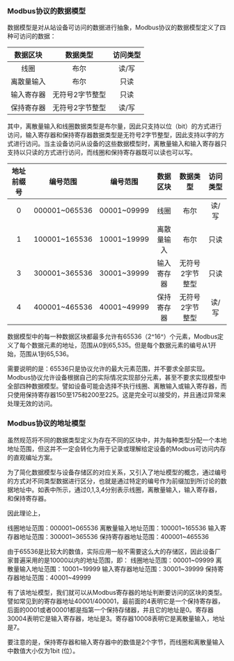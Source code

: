 ### Modbus协议的数据模型

数据模型是对从站设备可访问的数据进行抽象，Modbus协议的数据模型定义了四种可访问的数据：

|  数据区块  |    数据类型     | 访问类型 |
| :--------: | :-------------: | :------: |
|    线圈    |      布尔       |  读/写   |
| 离散量输入 |      布尔       |   只读   |
| 输入寄存器 | 无符号2字节整型 |   只读   |
| 保持寄存器 | 无符号2字节整型 |  读/写   |

其中，离散量输入和线圈数据类型是布尔量，因此只支持以位（bit）的方式进行访问，输入寄存器和保持寄存器数据类型是无符号2字节整型，因此支持以字的方式进行访问。当主设备访问从设备的这些数据模型时，离散量输入和输入寄存器只支持以只读的方式进行访问，而线圈和保持寄存器既可以读也可以写。

| 地址前缀号 |   编号范围    |  编号范围   |  数据区块  |    数据类型     | 访问类型 |
| :--------: | :-----------: | :---------: | :--------: | :-------------: | :------: |
|     0      | 000001~065536 | 00001~09999 |    线圈    |      布尔       |  读/写   |
|     1      | 100001~165536 | 10001~19999 | 离散量输入 |      布尔       |   只读   |
|     3      | 300001~365536 | 30001~39999 | 输入寄存器 | 无符号2字节整型 |   只读   |
|     4      | 400001~465536 | 40001~49999 | 保持寄存器 | 无符号2字节整型 |  读/写   |

数据模型中的每一种数据区块都最多允许有65536（2^16^）个元素，Modbus定义了每个数据元素的地址，范围从0到65,535。但是每个数据元素的编号从1开始，范围从1到65,536。

需要说明的是：65536只是协议允许的最大元素范围，并不要求全部实现。Modbus协议允许设备根据自己的实际情况实现部分元素，甚至不要求实现模型中全部四种数据模型。譬如设备可能会选择不执行线圈、离散输入或输入寄存器，而只使用保持寄存器150至175和200至225。这是完全可以接受的，并且通过异常来处理无效的访问。

### Modbus协议的地址模型

虽然规范将不同的数据类型定义为存在不同的区块中，并为每种类型分配一个本地地址范围，但这并不一定会转化为用于记录或理解给定设备的Modbus可访问内存的直观编址方案。

为了简化数据模型与设备存储区的对应关系，又引入了地址模型的概念，通过编号的方式对不同类型数据进行区分，也就是通过特定的编号作为前缀加到所讨论的数据地址中。如表中所示，通过0,1,3,4分别表示线圈，离散量输入，输入寄存器，和保持寄存器。

因此理论上，

线圈地址范围：000001~065536
离散量输入地址范围：100001~165536
输入寄存器地址范围：300001~365536
保持寄存器地址范围：400001~465536

由于65536是比较大的数值，实际应用一般不需要这么大的存储区，因此设备厂家普遍采用的是10000以内的地址范围，即：
线圈地址范围：00001~09999
离散量输入地址范围：10001~19999
输入寄存器地址范围：30001~39999
保持寄存器地址范围：40001~49999

有了该地址模型，我们就可以从Modbus寄存器的地址判断要访问的区块的类型。譬如常见到的寄存器地址40001/400001，最前面的4表明它是一个保持寄存器，后面的0001或者00001都是指第一个保持存储器，并且它的地址是0。寄存器30004表明它是输入寄存器，地址是3。寄存器10008表明它是离散量输入，地址是7。

要注意的是，保持寄存器和输入寄存器中的数值是2个字节，而线圈和离散量输入中数值大小仅为1bit (位）。